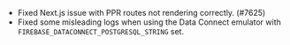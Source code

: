 - Fixed Next.js issue with PPR routes not rendering correctly. (#7625)
- Fixed some misleading logs when using the Data Connect emulator with `FIREBASE_DATACONNECT_POSTGRESQL_STRING` set.
